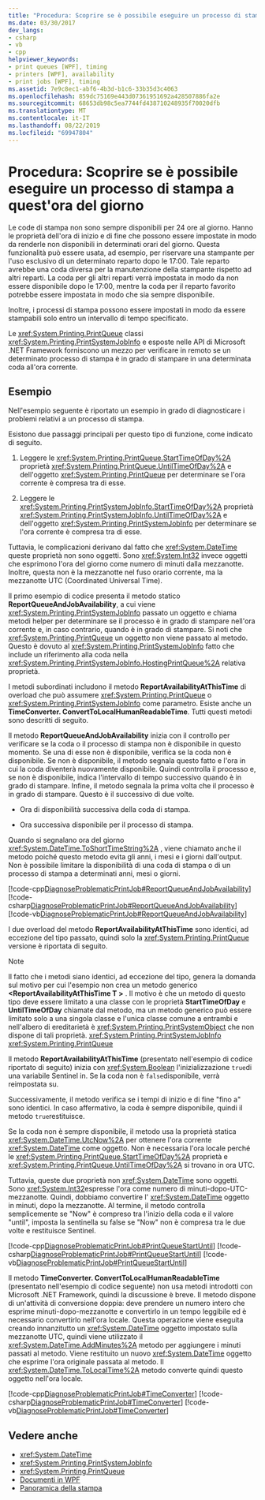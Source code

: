 ```yaml
---
title: "Procedura: Scoprire se è possibile eseguire un processo di stampa a quest'ora del giorno"
ms.date: 03/30/2017
dev_langs:
- csharp
- vb
- cpp
helpviewer_keywords:
- print queues [WPF], timing
- printers [WPF], availability
- print jobs [WPF], timing
ms.assetid: 7e9c8ec1-abf6-4b3d-b1c6-33b35d3c4063
ms.openlocfilehash: 859dc75169e443d07361951692a428507886fa2e
ms.sourcegitcommit: 68653db98c5ea7744fd438710248935f70020dfb
ms.translationtype: MT
ms.contentlocale: it-IT
ms.lasthandoff: 08/22/2019
ms.locfileid: "69947804"
---
```

# <a name="how-to-discover-whether-a-print-job-can-be-printed-at-this-time-of-day"></a>Procedura: Scoprire se è possibile eseguire un processo di stampa a quest'ora del giorno
Le code di stampa non sono sempre disponibili per 24 ore al giorno. Hanno le proprietà dell'ora di inizio e di fine che possono essere impostate in modo da renderle non disponibili in determinati orari del giorno. Questa funzionalità può essere usata, ad esempio, per riservare una stampante per l'uso esclusivo di un determinato reparto dopo le 17:00. Tale reparto avrebbe una coda diversa per la manutenzione della stampante rispetto ad altri reparti. La coda per gli altri reparti verrà impostata in modo da non essere disponibile dopo le 17:00, mentre la coda per il reparto favorito potrebbe essere impostata in modo che sia sempre disponibile.  
  
 Inoltre, i processi di stampa possono essere impostati in modo da essere stampabili solo entro un intervallo di tempo specificato.  
  
 Le <xref:System.Printing.PrintQueue> classi <xref:System.Printing.PrintSystemJobInfo> e esposte nelle API di Microsoft .NET Framework forniscono un mezzo per verificare in remoto se un determinato processo di stampa è in grado di stampare in una determinata coda all'ora corrente.  
  
## <a name="example"></a>Esempio  
 Nell'esempio seguente è riportato un esempio in grado di diagnosticare i problemi relativi a un processo di stampa.  
  
 Esistono due passaggi principali per questo tipo di funzione, come indicato di seguito.  
  
1. Leggere le <xref:System.Printing.PrintQueue.StartTimeOfDay%2A> proprietà <xref:System.Printing.PrintQueue.UntilTimeOfDay%2A> e dell'oggetto <xref:System.Printing.PrintQueue> per determinare se l'ora corrente è compresa tra di esse.  
  
2. Leggere le <xref:System.Printing.PrintSystemJobInfo.StartTimeOfDay%2A> proprietà <xref:System.Printing.PrintSystemJobInfo.UntilTimeOfDay%2A> e dell'oggetto <xref:System.Printing.PrintSystemJobInfo> per determinare se l'ora corrente è compresa tra di esse.  
  
 Tuttavia, le complicazioni derivano dal fatto che <xref:System.DateTime> queste proprietà non sono oggetti. Sono <xref:System.Int32> invece oggetti che esprimono l'ora del giorno come numero di minuti dalla mezzanotte. Inoltre, questa non è la mezzanotte nel fuso orario corrente, ma la mezzanotte UTC (Coordinated Universal Time).  
  
 Il primo esempio di codice presenta il metodo statico **ReportQueueAndJobAvailability**, a cui viene <xref:System.Printing.PrintSystemJobInfo> passato un oggetto e chiama metodi helper per determinare se il processo è in grado di stampare nell'ora corrente e, in caso contrario, quando è in grado di stampare. Si noti che <xref:System.Printing.PrintQueue> un oggetto non viene passato al metodo. Questo è dovuto al <xref:System.Printing.PrintSystemJobInfo> fatto che include un riferimento alla coda nella <xref:System.Printing.PrintSystemJobInfo.HostingPrintQueue%2A> relativa proprietà.  
  
 I metodi subordinati includono il metodo **ReportAvailabilityAtThisTime** di overload che può assumere <xref:System.Printing.PrintQueue> o <xref:System.Printing.PrintSystemJobInfo> come parametro. Esiste anche un **TimeConverter. ConvertToLocalHumanReadableTime**. Tutti questi metodi sono descritti di seguito.  
  
 Il metodo **ReportQueueAndJobAvailability** inizia con il controllo per verificare se la coda o il processo di stampa non è disponibile in questo momento. Se una di esse non è disponibile, verifica se la coda non è disponibile. Se non è disponibile, il metodo segnala questo fatto e l'ora in cui la coda diventerà nuovamente disponibile. Quindi controlla il processo e, se non è disponibile, indica l'intervallo di tempo successivo quando è in grado di stampare. Infine, il metodo segnala la prima volta che il processo è in grado di stampare. Questo è il successivo di due volte.  
  
- Ora di disponibilità successiva della coda di stampa.  
  
- Ora successiva disponibile per il processo di stampa.  
  
 Quando si segnalano ora del giorno <xref:System.DateTime.ToShortTimeString%2A> , viene chiamato anche il metodo poiché questo metodo evita gli anni, i mesi e i giorni dall'output. Non è possibile limitare la disponibilità di una coda di stampa o di un processo di stampa a determinati anni, mesi o giorni.  
  
 [!code-cpp[DiagnoseProblematicPrintJob#ReportQueueAndJobAvailability](~/samples/snippets/cpp/VS_Snippets_Wpf/DiagnoseProblematicPrintJob/CPP/Program.cpp#reportqueueandjobavailability)]
 [!code-csharp[DiagnoseProblematicPrintJob#ReportQueueAndJobAvailability](~/samples/snippets/csharp/VS_Snippets_Wpf/DiagnoseProblematicPrintJob/CSharp/Program.cs#reportqueueandjobavailability)]
 [!code-vb[DiagnoseProblematicPrintJob#ReportQueueAndJobAvailability](~/samples/snippets/visualbasic/VS_Snippets_Wpf/DiagnoseProblematicPrintJob/visualbasic/program.vb#reportqueueandjobavailability)]  
  
 I due overload del metodo **ReportAvailabilityAtThisTime** sono identici, ad eccezione del tipo passato, quindi solo la <xref:System.Printing.PrintQueue> versione è riportata di seguito.  
  
> [!NOTE]
> Il fatto che i metodi siano identici, ad eccezione del tipo, genera la domanda sul motivo per cui l'esempio non crea un metodo generico **\<ReportAvailabilityAtThisTime T >** . Il motivo è che un metodo di questo tipo deve essere limitato a una classe con le proprietà **StartTimeOfDay** e **UntilTimeOfDay** chiamate dal metodo, ma un metodo generico può essere limitato solo a una singola classe e l'unica classe comune a entrambi e nell'albero di ereditarietà è <xref:System.Printing.PrintSystemObject> che non dispone di tali proprietà. <xref:System.Printing.PrintSystemJobInfo> <xref:System.Printing.PrintQueue>  
  
 Il metodo **ReportAvailabilityAtThisTime** (presentato nell'esempio di codice riportato di seguito) inizia con <xref:System.Boolean> l'inizializzazione `true`di una variabile Sentinel in. Se la coda non è `false`disponibile, verrà reimpostata su.  
  
 Successivamente, il metodo verifica se i tempi di inizio e di fine "fino a" sono identici. In caso affermativo, la coda è sempre disponibile, quindi il metodo `true`restituisce.  
  
 Se la coda non è sempre disponibile, il metodo usa la proprietà statica <xref:System.DateTime.UtcNow%2A> per ottenere l'ora corrente <xref:System.DateTime> come oggetto. Non è necessaria l'ora locale perché le <xref:System.Printing.PrintQueue.StartTimeOfDay%2A> proprietà e <xref:System.Printing.PrintQueue.UntilTimeOfDay%2A> si trovano in ora UTC.  
  
 Tuttavia, queste due proprietà non <xref:System.DateTime> sono oggetti. Sono <xref:System.Int32>espresse l'ora come numero di minuti-dopo-UTC-mezzanotte. Quindi, dobbiamo convertire l' <xref:System.DateTime> oggetto in minuti, dopo la mezzanotte. Al termine, il metodo controlla semplicemente se "Now" è compreso tra l'inizio della coda e il valore "until", imposta la sentinella su false se "Now" non è compresa tra le due volte e restituisce Sentinel.  
  
 [!code-cpp[DiagnoseProblematicPrintJob#PrintQueueStartUntil](~/samples/snippets/cpp/VS_Snippets_Wpf/DiagnoseProblematicPrintJob/CPP/Program.cpp#printqueuestartuntil)]
 [!code-csharp[DiagnoseProblematicPrintJob#PrintQueueStartUntil](~/samples/snippets/csharp/VS_Snippets_Wpf/DiagnoseProblematicPrintJob/CSharp/Program.cs#printqueuestartuntil)]
 [!code-vb[DiagnoseProblematicPrintJob#PrintQueueStartUntil](~/samples/snippets/visualbasic/VS_Snippets_Wpf/DiagnoseProblematicPrintJob/visualbasic/program.vb#printqueuestartuntil)]  
  
 Il metodo **TimeConverter. ConvertToLocalHumanReadableTime** (presentato nell'esempio di codice seguente) non usa metodi introdotti con Microsoft .NET Framework, quindi la discussione è breve. Il metodo dispone di un'attività di conversione doppia: deve prendere un numero intero che esprime minuti-dopo-mezzanotte e convertirlo in un tempo leggibile ed è necessario convertirlo nell'ora locale. Questa operazione viene eseguita creando innanzitutto un <xref:System.DateTime> oggetto impostato sulla mezzanotte UTC, quindi viene utilizzato il <xref:System.DateTime.AddMinutes%2A> metodo per aggiungere i minuti passati al metodo. Viene restituito un nuovo <xref:System.DateTime> oggetto che esprime l'ora originale passata al metodo. Il <xref:System.DateTime.ToLocalTime%2A> metodo converte quindi questo oggetto nell'ora locale.  
  
 [!code-cpp[DiagnoseProblematicPrintJob#TimeConverter](~/samples/snippets/cpp/VS_Snippets_Wpf/DiagnoseProblematicPrintJob/CPP/Program.cpp#timeconverter)]
 [!code-csharp[DiagnoseProblematicPrintJob#TimeConverter](~/samples/snippets/csharp/VS_Snippets_Wpf/DiagnoseProblematicPrintJob/CSharp/Program.cs#timeconverter)]
 [!code-vb[DiagnoseProblematicPrintJob#TimeConverter](~/samples/snippets/visualbasic/VS_Snippets_Wpf/DiagnoseProblematicPrintJob/visualbasic/program.vb#timeconverter)]  
  
## <a name="see-also"></a>Vedere anche

- <xref:System.DateTime>
- <xref:System.Printing.PrintSystemJobInfo>
- <xref:System.Printing.PrintQueue>
- [Documenti in WPF](documents-in-wpf.md)
- [Panoramica della stampa](printing-overview.md)
